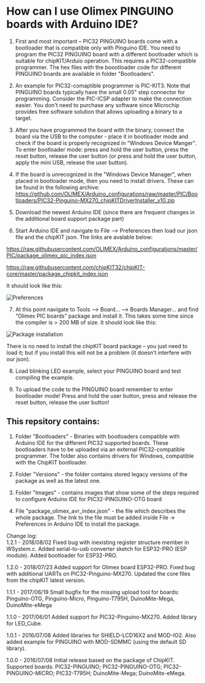 # How can I use Olimex PINGUINO boards with Arduino IDE?

1. First and most important – PIC32 PINGUINO boards come with a bootloader that is compatible only with Pinguino IDE. You need to program the PIC32 PINGUINO board with a different bootloader which is suitable for chipKIT/Arduio operation. This requires a PIC32-compatible programmer. The hex files with the boootloader code for different PINGUINO boards are available in folder "Bootloaders".

2. An example for PIC32-comaptible programmer is PIC-KIT3. Note that PINGUINO boards typically have the small 0.05" step connector for programming. Consider the PIC-ICSP adapter to make the connection easier. You don't need to purchase any software since Microchip provides free software solution that allows uploading a binary to a target.

3. After you have programmed the board with the binary, connect the board via the USB to the computer - place it in bootloader mode and check if the board is properly recognized in "Windows Device Manger". To enter bootloader mode: press and hold the user button, press the reset button, release the user button (or press and hold the user button, apply the mini USB, release the user button). 

4. If the board is unrecognized in the "Windows Device Manager", when placed in bootloader mode, then you need to install drivers. These can be found in the following archive: https://github.com/OLIMEX/Arduino_configurations/raw/master/PIC/Bootloaders/PIC32-Pinguino-MX270_chipKITDriverInstaller_v10.zip 

5. Download the newest Arduino IDE (since there are frequent changes in the additional board support package part)

6. Start Arduino IDE and navigate to File –> Preferences then load our json file and the chipKIT json. The links are avalable below:

  https://raw.githubusercontent.com/OLIMEX/Arduino_configurations/master/PIC/package_olimex_pic_index.json

  https://raw.githubusercontent.com/chipKIT32/chipKIT-core/master/package_chipkit_index.json

  It should look like this:

  ![Preferences](https://raw.githubusercontent.com/OLIMEX/Arduino_configurations/master/PIC/Images/2.png)

7. At this point navigate to Tools –> Board... –> Boards Manager... and find “Olimex PIC boards” package and install it. This takes some time since the compiler is > 200 MB of size. It should look like this:

  ![Package installation](https://raw.githubusercontent.com/OLIMEX/Arduino_configurations/master/PIC/Images/4.png)

  There is no need to install the chipKIT board package – you just need to load it; but if you install this will not be a problem (it doesn’t interfere with our json).

8. Load blinking LED example, select your PINGUINO board and test compiling the example.

9. To upload the code to the PINGUINO board remember to enter bootloader mode! Press and hold the user button, press and release the reset button, release the user button! 


## This repsitory contains:

  1. Folder "Bootloaders" - Binaries with bootloaders compatible with Arduino IDE for the different PIC32 supported boards. These       bootloaders have to be uploaded via an external PIC32-compatible programmer. The folder also contains drivers for Windows, compatible with the ChipKIT bootloader.
  
  2. Folder "Versions" - the folder contains stored legacy versions of the package as well as the latest one.
  
  3. Folder "Images" - contains images that show some of the steps required to configure Arduino IDE for PIC32-PINGUINO-OTG board
  
  4. File "package_olimex_avr_index.json" - the file which describes the whole package. The link to the file must be added inside File -> Preferences in Arduino IDE to install the package.

  Change log:  
  1.2.1 - 2018/08/02
  Fixed bug with inexisting register structure member in WSystem.c.
  Added serial-to-usb converter sketch for ESP32-PRO (ESP module).
  Added bootloader for ESP32-PRO.
  
  1.2.0 - 2018/07/23
  Added support for Olimex board ESP32-PRO.
  Fixed bug with additional UARTs on PIC32-Pinguino-MX270.
  Updated the core files from the chipKIT latest version.
  
  1.1.1 - 2017/06/19
  Small bugfix for the missing upload tool for boards: Pinguino-OTG, Pinguino-Micro, Pinguino-T795H, DuinoMite-Mega, DuinoMite-eMega
  
  1.1.0 - 2017/06/01
  Added support for PIC32-Pinguino-MX270.
  Added library for LED_Cube.

  1.0.1 - 2016/07/08
  Added libraries for SHIELD-LCD16X2 and MOD-IO2. Also added example for PINGUINO with MOD-SDMMC (using the default SD library).  
  
  1.0.0 - 2016/07/08
  Initial release based on the package of ChipKIT. Supported boards: PIC32-PINGUINO; PIC32-PINGUINO-OTG; PIC32-PINGUINO-MICRO; PIC32-T795H; DuinoMite-Mega; DuinoMite-eMega.  
  
